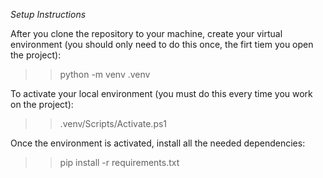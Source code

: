 *Setup Instructions*

After you clone the repository to your machine, create your virtual environment (you should only need to do this once, the firt tiem you open the project):
>> python -m venv .venv

To activate your local environment (you must do this every time you work on the project):
>> .venv/Scripts/Activate.ps1

Once the environment is activated, install all the needed dependencies:
>> pip install -r requirements.txt
